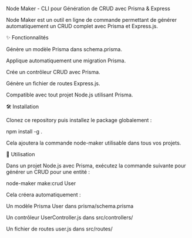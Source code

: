 Node Maker - CLI pour Génération de CRUD avec Prisma & Express

Node Maker est un outil en ligne de commande permettant de générer automatiquement un CRUD complet avec Prisma et Express.js.

✨ Fonctionnalités

Génère un modèle Prisma dans schema.prisma.

Applique automatiquement une migration Prisma.

Crée un contrôleur CRUD avec Prisma.

Génère un fichier de routes Express.js.

Compatible avec tout projet Node.js utilisant Prisma.

🛠 Installation

Clonez ce repository puis installez le package globalement :

npm install -g .

Cela ajoutera la commande node-maker utilisable dans tous vos projets.

🎉 Utilisation

Dans un projet Node.js avec Prisma, exécutez la commande suivante pour générer un CRUD pour une entité :

node-maker make:crud User

Cela créera automatiquement :

Un modèle Prisma User dans prisma/schema.prisma

Un contrôleur UserController.js dans src/controllers/

Un fichier de routes user.js dans src/routes/
